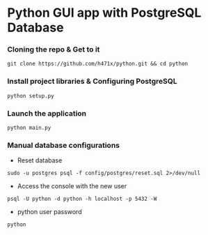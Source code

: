 # Python GUI app with PostgreSQL Database

### Cloning the repo & Get to it
```shell
git clone https://github.com/h471x/python.git && cd python
```

### Install project libraries & Configuring PostgreSQL
```shell
python setup.py
```

### Launch the application

```shell
python main.py
```

### Manual database configurations

* Reset database
```shell
sudo -u postgres psql -f config/postgres/reset.sql 2>/dev/null
```
* Access the console with the new user
```shell
psql -U python -d python -h localhost -p 5432 -W
```
* python user password
```
python
```
